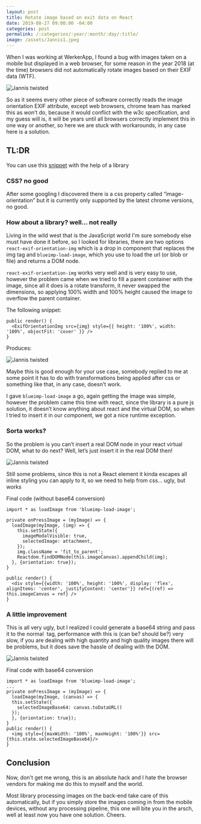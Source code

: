 ```yaml
---
layout: post
title: Rotate image based on exit data on React
date: 2019-08-27 09:00:00 -04:00
categories: post
permalink: /:categories/:year/:month/:day/:title/
image: /assets/Jannis1.jpeg
---
```


When I was working at WerkerApp, I found a bug with images taken on a mobile but displayed in a web browser, for some reason in the year 2018 (at the time) browsers did not automatically rotate images based on their EXIF data (WTF).

![Jannis twisted]({{site.url}}/assets/Jannis1.jpeg "Jannis twisted")

So as it seems every other piece of software correctly reads the image orientation EXIF attribute, except web browsers, chrome team has marked this as won’t do, because it would conflict with the w3c specification, and my guess will is, it will be years until all browsers correctly implement this in one way or another, so here we are stuck with workarounds, in any case here is a solution.

## TL:DR

You can use this [snippet](https://gist.github.com/ospfranco/88e57cbac8e3e6c55e9859f096a85281) with the help of a library

### CSS? no good

After some googling I discovered there is a css property called “image-orientation” but it is currently only supported by the latest chrome versions, no good.

### How about a library? well... not really

Living in the wild west that is the JavaScript world I'm sure somebody else must have done it before, so I looked for libraries, there are two options `react-exif-orientation-img` which is a drop in component that replaces the img tag and `blueimp-load-image`, which you use to load the url (or blob or file) and returns a DOM node.

`react-exif-orientation-img` works very well and is very easy to use, however the problem came when we tried to fill a parent container with the image, since all it does is a rotate transform, it never swapped the dimensions, so applying 100% width and 100% height caused the image to overflow the parent container.

The following snippet:

```
public render() {
  <ExifOrientationImg src={img} style={{ height: '100%', width: '100%', objectFit: 'cover' }} />
}
```

Produces:

![Jannis twisted]({{site.url}}/assets/Jannis2.jpeg "Jannis twisted")

Maybe this is good enough for your use case, somebody replied to me at some point it has to do with transformations being applied after css or something like that, in any case, doesn't work.

I gave `blueimp-load-image` a go, again getting the image was simple, however the problem came this time with react, since the library is a pure js solution, it doesn’t know anything about react and the virtual DOM, so when I tried to insert it in our component, we got a nice runtime exception.

### Sorta works?

So the problem is you can’t insert a real DOM node in your react virtual DOM, what to do next? Well, let’s just insert it in the real DOM then!

![Jannis twisted]({{site.url}}/assets/Jannis4.jpeg "Jannis twisted")

Still some problems, since this is not a React element it kinda escapes all inline styling you can apply to it, so we need to help from css... ugly, but works

Final code (without base64 conversion)

```
import * as loadImage from 'blueimp-load-image';

private onPressImage = (myImage) => {
  loadImage(myImage, (img) => {
    this.setState({
      imageModalVisible: true,
      selectedImage: attachment,
    });
    img.className = 'fit_to_parent';
    Reactdom.findDOMNode(this.imageCanvas).appendChild(img);
  }, {orientation: true});
}

public render() {
  <div style={{width: '100%', height: '100%', display: 'flex', alignItems: 'center', justifyContent: 'center'}} ref={(ref) => this.imageCanvas = ref} />
}
```

### A little improvement

This is all very ugly, but I realized I could generate a base64 string and pass it to the normal <img/> tag, performance with this is (can be? should be?) very slow, if you are dealing with high quantity and high quality images there will be problems, but it does save the hassle of dealing with the DOM.

![Jannis twisted]({{site.url}}/assets/Jannis3.jpeg "Jannis twisted")

Final code with base64 conversion

```
import * as loadImage from 'blueimp-load-image';
...
private onPressImage = (myImage) => {
  loadImage(myImage, (canvas) => {
  this.setState({
    selectedImageBase64: canvas.toDataURL()
  });
  }, {orientation: true});
}
public render() {
  <img style={{maxWidth: '100%', maxHeight: '100%'}} src={this.state.selectedImageBase64}/>
}
```

## Conclusion

Now, don't get me wrong, this is an absolute hack and I hate the browser vendors for making me do this to myself and the world.

Most library processing images on the back-end take care of this automatically, but if you simply store the images coming in from the mobile devices, without any processing pipeline, this one will bite you in the arsch, well at least now you have one solution. Cheers.
